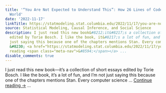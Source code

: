 ```yaml
---
title: '“You Are Not Expected to Understand This”: How 26 Lines of Code Changed the
  World'
date: '2022-11-17'
linkTitle: https://statmodeling.stat.columbia.edu/2022/11/17/you-are-not-expected-to-understand-this-how-26-lines-of-code-changed-the-world/
source: Statistical Modeling, Causal Inference, and Social Science
description: I just read this new book&#8212;it&#8217;s a collection of short essays
  edited by Torie Bosch. I like the book, it&#8217;s a lot of fun, and I&#8217;m not
  just saying this because one of the chapters mentions Stan. Every computer science
  &#8230; <a href="https://statmodeling.stat.columbia.edu/2022/11/17/you-are-not-expected-to-understand-this-how-26-lines-of-code-changed-the-world/">Continue
  reading <span class="meta-nav">&#8594;</span></a> ...
disable_comments: true
---
```

I just read this new book&#8212;it&#8217;s a collection of short essays edited by Torie Bosch. I like the book, it&#8217;s a lot of fun, and I&#8217;m not just saying this because one of the chapters mentions Stan. Every computer science &#8230; <a href="https://statmodeling.stat.columbia.edu/2022/11/17/you-are-not-expected-to-understand-this-how-26-lines-of-code-changed-the-world/">Continue reading <span class="meta-nav">&#8594;</span></a> ...